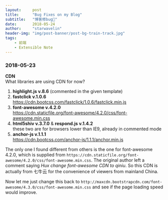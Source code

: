```yaml
---
layout:     post
title:      "Bug Fixes on my Blog"
subtitle:   "博客修bug📝"
date:       2018-05-24
author:     "starwavelin"
header-img: "img/post-banner/post-bg-train-track.jpg"
tags:
    - 前端
    - Extensible Note
---
```


### 2018-05-23
**CDN**  
What libraries are using CDN for now?
1. **highlight.js v.8.6** (commented in the given template)
2. **fastclick v.1.0.6**  
https://cdn.bootcss.com/fastclick/1.0.6/fastclick.min.js
3. **font-awesome v.4.2.0**  
https://cdn.staticfile.org/font-awesome/4.2.0/css/font-awesome.min.css
4. **html5shiv v.3.7.0** & **respond.js v.1.4.2**  
these two are for browsers lower than IE9, already in commented mode
5. **anchor-js v.1.1.1**  
https://cdn.bootcss.com/anchor-js/1.1.1/anchor.min.js  

The only one I found different from others is the one for font-awesome 4.2.0, which is supplied from ```https://cdn.staticfile.org/font-awesome/4.2.0/css/font-awesome.min.css```. The original author left a comment saying *Hux change font-awesome CDN to qiniu*. So this CDN is actually from 七牛云 for the convenience of viewers from mainland China.

Now let me just change this back to ```http://maxcdn.bootstrapcdn.com/font-awesome/4.3.0/css/font-awesome.min.css``` and see if the page loading speed would improve.  
